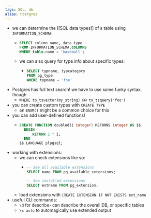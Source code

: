 ```yaml
---
tags: SQL, db
alias: Postgres
---
```


- we can determine the [[SQL data types]] of a table using `INFORMATION_SCHEMA`:
	- ```SQL
	  SELECT column_name, data_type
	  FROM INFORMATION_SCHEMA.COLUMNS
	  WHERE table.name = 'baseball';
	  ```
	- we can also query for type info about specific types:
		- ```SQL
		  SELECT typname, typcategory
		  FROM pg_type
		  WHERE typname = 'foo'
		  ```
- Postgres has full text search! we have to use some funky syntax, though:
	- `WHERE to_tsvector(my_string) @@ to_tsquery('foo')`
- you can create custom types with `CREATE TYPE`
	- an `ENUM()` might be a common choice for this
- you can add user-defined functions!
	- ```SQL
	  CREATE FUNCTION doubled(i integer) RETURNS integer AS $$
	    BEGIN
	    	RETURN 2 * i;
	    END
	  $$ LANGUAGE plpgsql;
	  ```
- working with extensions:
	- we can check extensions like so:
		- ```SQL
		  -- See all available extensions
		  SELECT name FROM pg_available_extensions;
		  
		  -- See installed extensions
		  SELECT extname FROM pg_extension;
		  ```
	- load extensions with `CREATE EXTENSION IF NOT EXISTS ext_name`
- useful CLI commands:
	- `\d` for describe- can describe the overall DB, or specific tables
	- `\x auto` to automagically use extended output